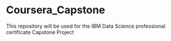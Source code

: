 # Coursera_Capstone
This repository will be used for the IBM Data Science professional certificate Capstone Project
